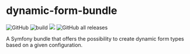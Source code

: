# dynamic-form-bundle

![GitHub](https://img.shields.io/github/license/wemxo/dynamic-form-bundle)
![build](https://github.com/wemxo/dynamic-form-bundle/actions/workflows/build.yaml/badge.svg?branch=master)
<img src="https://gist.githubusercontent.com/zta9taw/210e582b8ded2b1013aeab92bad9f5fe/raw/78c2e08fb1d600348c2e6824fa4706acdf32db33/coverage.svg">
![GitHub all releases](https://img.shields.io/github/downloads/wemxo/dynamic-form-bundle/total?style=flat)

A Symfony bundle that offers the possibility to create dynamic form types based on a given configuration.
